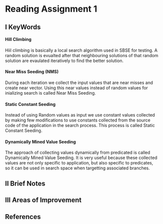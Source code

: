 # Reading Assignment 1

## I KeyWords

#### Hill Climbing
Hiil climbing is basically a local search algorithm used in SBSE for testing. A random solution is evualted after that neighbouring solutions of that random solution are evaulated iteratively to find the better solution.

#### Near Miss Seeding (NMS)
During each iteration we collect the input values that are near misses and create near vector. Using this near values instead of random values for inializing search is called Near Miss Seeding.

#### Static Constant Seeding

Instead of using Random values as input we use constant values collected by making few modifications to use constants collected from the source code of the application in the search process. This process is called Static Constant Seeding.

#### Dynamically Mined Value Seeding
The approach of collecting values dynamically from predicated is called Dynamically Mined Value Seeding. It is  very useful because these collected values are not only specific to application, but also specific to predicates, so it can be used in search space when targetting associated branches. 






## II Brief Notes






## III Areas of Improvement






## References
